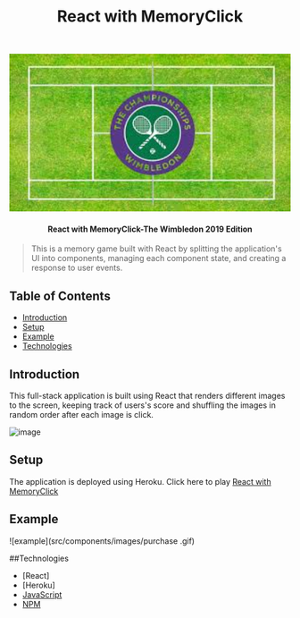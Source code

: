 <h1 align="center"> React with MemoryClick </h1> <br>
<p align="center">
  <a href="/">
    <img alt="memoryClick" title="React with MemoryClick" src="src\components\images\court.jpg" width="650">
  </a>
</p>

<h4 align="center">
React with MemoryClick-The Wimbledon 2019 Edition
</h4>

> This is a memory game built with React by splitting the application's UI into components, managing each component state, and creating a response to user events.

## Table of Contents

- [Introduction](#introduction)
- [Setup](#setup)
- [Example](#example)
- [Technologies](#technologies)

## Introduction 

This full-stack application is built using React that renders different images to the screen, keeping track of users's score and shuffling the images in random order after each image is click.

![image](src/components/images/Capture.PNG)

## Setup 

The application is deployed using Heroku. Click here to play 
[React with MemoryClick](https://memoryclick.herokuapp.com/)

## Example 

![example](src/components/images/purchase .gif)

##Technologies

* [React]
* [Heroku]
* [JavaScript](https://www.javascript.com/)
* [NPM](https://www.npmjs.com/)
